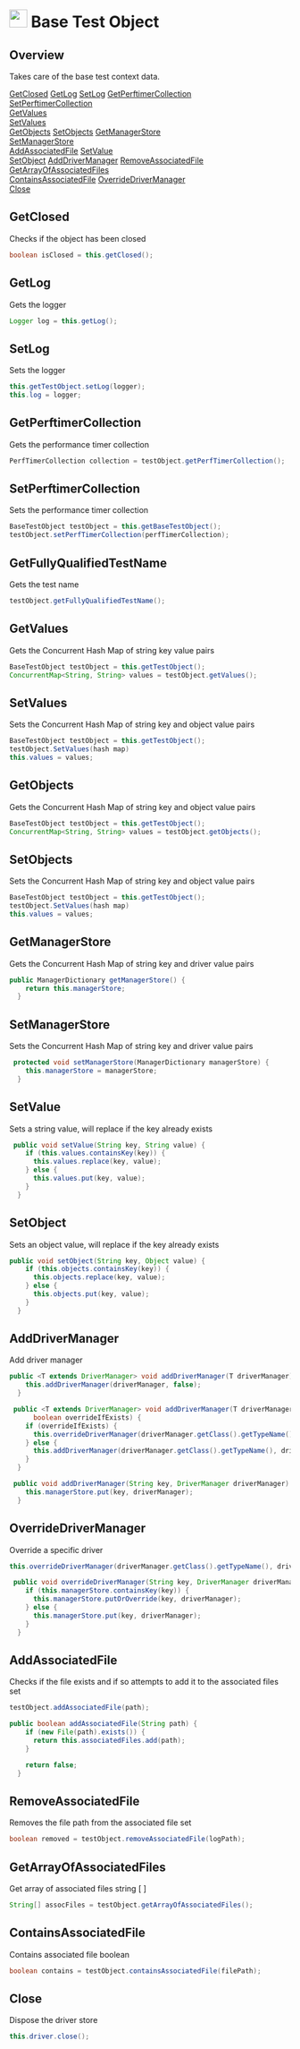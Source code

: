 # <img src="resources/maqslogo.ico" height="32" width="32"> Base Test Object

## Overview
Takes care of the base test context data.

[GetClosed](#GetClosed)
[GetLog](#GetLog)
[SetLog](#SetLog)
[GetPerftimerCollection](#GetPerftimerCollection)  
[SetPerftimerCollection](#SetPerftimerCollection)  
[GetValues](#GetValues)  
[SetValues](#SetValues)  
[GetObjects](#GetObjects)
[SetObjects](#SetObjects)
[GetManagerStore](#GetManagerStore)  
[SetManagerStore](#SetManagerStore)  
[AddAssociatedFile](#AddAssociatedFile)
[SetValue](#SetValue)  
[SetObject](#SetObject) 
[AddDriverManager](#AddDriverManager)
[RemoveAssociatedFile](#RemoveAssociatedFile)
[GetArrayOfAssociatedFiles](#GetArrayOfAssociatedFiles)  
[ContainsAssociatedFile](#ContainsAssociatedFile)
[OverrideDriverManager](#OverrideDriverManager)  
[Close](#Close)

## GetClosed
Checks if the object has been closed
```java
boolean isClosed = this.getClosed();
```

## GetLog
Gets the logger
```java
Logger log = this.getLog();
```

## SetLog
Sets the logger
```java
this.getTestObject.setLog(logger);
this.log = logger;
```

## GetPerftimerCollection
Gets the performance timer collection
```java
PerfTimerCollection collection = testObject.getPerfTimerCollection();
```

## SetPerftimerCollection
Sets the performance timer collection
```java
BaseTestObject testObject = this.getBaseTestObject();
testObject.setPerfTimerCollection(perfTimerCollection);
```

## GetFullyQualifiedTestName
Gets the test name
```java
testObject.getFullyQualifiedTestName();
```

## GetValues
Gets the Concurrent Hash Map of string key value pairs
```java
BaseTestObject testObject = this.getTestObject();
ConcurrentMap<String, String> values = testObject.getValues();
```

## SetValues
Sets the Concurrent Hash Map of string key and object value pairs
```java
BaseTestObject testObject = this.getTestObject();
testObject.SetValues(hash map)
this.values = values;
```

## GetObjects
Gets the Concurrent Hash Map of string key and object value pairs
```java
BaseTestObject testObject = this.getTestObject();
ConcurrentMap<String, String> values = testObject.getObjects();
```

## SetObjects
Sets the Concurrent Hash Map of string key and object value pairs
```java
BaseTestObject testObject = this.getTestObject();
testObject.SetValues(hash map)
this.values = values;
```

## GetManagerStore
Gets the Concurrent Hash Map of string key and driver value pairs
```java
public ManagerDictionary getManagerStore() {
    return this.managerStore;
  }
```

## SetManagerStore
Sets the Concurrent Hash Map of string key and driver value pairs
```java
 protected void setManagerStore(ManagerDictionary managerStore) {
    this.managerStore = managerStore;
  }
```

## SetValue
Sets a string value, will replace if the key already exists
```java
 public void setValue(String key, String value) {
    if (this.values.containsKey(key)) {
      this.values.replace(key, value);
    } else {
      this.values.put(key, value);
    }
  }
```

## SetObject
Sets an object value, will replace if the key already exists
```java
public void setObject(String key, Object value) {
    if (this.objects.containsKey(key)) {
      this.objects.replace(key, value);
    } else {
      this.objects.put(key, value);
    }
  }
```

## AddDriverManager
Add driver manager
```java
public <T extends DriverManager> void addDriverManager(T driverManager) {
    this.addDriverManager(driverManager, false);
  }

 public <T extends DriverManager> void addDriverManager(T driverManager,
      boolean overrideIfExists) {
    if (overrideIfExists) {
      this.overrideDriverManager(driverManager.getClass().getTypeName(), driverManager);
    } else {
      this.addDriverManager(driverManager.getClass().getTypeName(), driverManager);
    }
  }

 public void addDriverManager(String key, DriverManager driverManager) {
    this.managerStore.put(key, driverManager);
  }
```

## OverrideDriverManager
Override a specific driver
```java
this.overrideDriverManager(driverManager.getClass().getTypeName(), driverManager);

 public void overrideDriverManager(String key, DriverManager driverManager) {
    if (this.managerStore.containsKey(key)) {
      this.managerStore.putOrOverride(key, driverManager);
    } else {
      this.managerStore.put(key, driverManager);
    }
  }
```

## AddAssociatedFile
Checks if the file exists and if so attempts to add it to the associated files set
```java
testObject.addAssociatedFile(path);

public boolean addAssociatedFile(String path) {
    if (new File(path).exists()) {
      return this.associatedFiles.add(path);
    }

    return false;
  }
```

## RemoveAssociatedFile
Removes the file path from the associated file set
```java
boolean removed = testObject.removeAssociatedFile(logPath);
```

## GetArrayOfAssociatedFiles
Get array of associated files string [ ]
```java
String[] assocFiles = testObject.getArrayOfAssociatedFiles();
```

## ContainsAssociatedFile
Contains associated file boolean
```java
boolean contains = testObject.containsAssociatedFile(filePath);
```

## Close
Dispose the driver store
```java
this.driver.close();
```